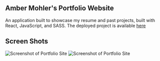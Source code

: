 ## Amber Mohler's Portfolio Website
An application built to showcase my resume and past projects, built with React, JavaScript, and SASS. 
The deployed project is available [here](https://www.ambermohler.com)

## Screen Shots
![Screenshot of Portfolio Site](https://live.staticflickr.com/65535/50706148863_15903ffe33_n.jpg)
![Screenshot of Portfolio Site](https://live.staticflickr.com/65535/50706884756_493e1b12f9_n.jpg)

